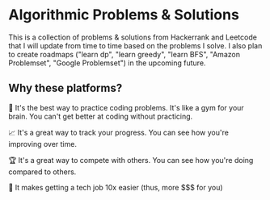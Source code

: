 # Algorithmic Problems & Solutions

This is a collection of problems & solutions from Hackerrank and Leetcode that I will update from time to time based on the problems I solve. I also plan to create roadmaps ("learn dp", "learn greedy", "learn BFS", "Amazon Problemset", "Google Problemset") in the upcoming future.

## Why these platforms?

🧠 It's the best way to practice coding problems. It's like a gym for your brain. You can't get better at coding without practicing.

📈 It's a great way to track your progress. You can see how you're improving over time.

🏆 It's a great way to compete with others. You can see how you're doing compared to others.

💸 It makes getting a tech job 10x easier (thus, more $$$ for you)
